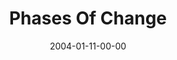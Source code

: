 ---
layout: message
category: message
series: "The DNA Of Change"
title: "Phases Of Change"
date: 2004-01-11-00-00
message_id: 189
audio: "http://s3.amazonaws.com/crossroads-media/message/audio/DNA_of_Change_02_01--11-04_Phases_Of_Change.mp3"
audio-duration: "35:57"
explicit: false
---